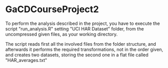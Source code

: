 # GaCDCourseProject2

To perform the analysis described in the project, you have to execute the script "run_analysis.R" setting "UCI HAR Dataset" folder, from the uncompressed given files, as your working directory. 

The script reads first all the involved files from the folder structure, and afterwards it performs the required transformations, not in the order given, and creates two datasets, storing the second one in a flat file called "HAR_averages.txt"
